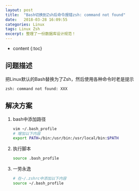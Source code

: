```yaml
---
layout: post
title:  "Bash切换到Zsh后命令报错zsh: command not found"
date:   2018-03-28 16:09:55
categories: Linux
tags: Linux Zsh
excerpt: 整理了一份数据库设计规范！
---
```


* content
{:toc}




## 问题描述

把Linux默认的Bash替换为了Zsh，然后使用各种命令时老是提示

```
zsh: command not found: XXX
```



## 解决方案

1. bash中添加路径

   ```bash
   vim ~/.bash_profile
   # 增加以下内容
   export PATH=/bin:/usr/bin:/usr/local/bin:$PATH
   ```

2. 执行脚本

   ```bash
   source .bash_profile
   ```

3. 一劳永逸

   ```bash
   # 在~/.zshrc中添加以下内容
   source ~/.bash_profile
   ```

   ​

